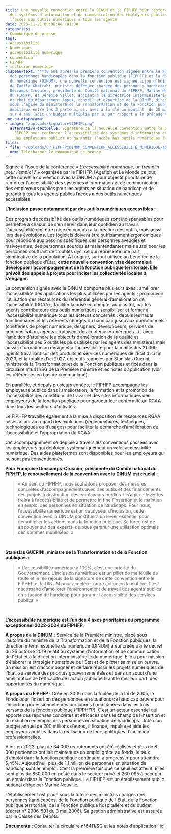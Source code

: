 ```yaml
---
title: Une nouvelle convention entre la DINUM et le FIPHFP pour renforcer l’accessibilité
  des systèmes d’information et de communication des employeurs publics et garantir
  l’accès aux outils numériques à tous les agents
date: 2023-11-21 00:00:00 +01:00
categories:
- Communiqué de presse
tags:
- Accessibilité
- Numérique
- accessibilité numérique
- convention
- FIPHFP
- inclusion numérique
chapeau-text: "**10 ans après la première convention signée entre le Fonds pour l’insertion
  des personnes handicapées dans la fonction publique (FIPHFP) et la direction interministérielle
  du numérique (DINUM), une nouvelle convention est signée aujourd’hui, en présence
  de Fadila Khattabi, ministre déléguée chargée des personnes handicapées, entre Françoise
  Descamps-Crosnier, présidente du Comité national du FIPHFP, Marine Neuville, directrice
  du FIPHFP, et Jérémie Vallet, adjoint à la directrice interministérielle du numérique
  et chef du département Appui, conseil et expertise de la DINUM, direction intervenant
  sous l’égide du ministère de la Transformation et de la Fonction publiques, un renouvellement
  ambitieux entre les 2 partenaires, avec à la clé un montant  de 20 millions d’euros
  sur 4 ans (soit un budget multiplié par 10 par rapport à la précédente convention).**"
une-ou-diaporama:
- image: "/uploads/Signature%20FIP.png"
  alternative-textuelle: Signature de la nouvelle convention entre la DINUM et le
    FIPHFP pour renforcer l’accessibilité des systèmes d’information et de communication
    des employeurs publics et garantir l’accès aux outils numériques à tous les agents
files:
- file: "/uploads/CP_FIPHFPxDINUM_CONVENTION_ACCESSIBILITE_NUMERIQUE-a50ca4.pdf"
  nom: Télécharger le communiqué de presse
---
```


Signée à l’issue de la conférence *« L’accessibilité numérique, un tremplin pour l’emploi ? »* organisée par le FIPHFP, l’Agefiph et Le Monde ce jour, cette nouvelle convention avec la DINUM a pour objectif prioritaire de renforcer l’accessibilité des systèmes d’information et de communication des employeurs publics pour les agents en situation de handicap et de garantir à tous les agents publics l’accès à des outils numériques accessibles. 

**L’inclusion passe notamment par des outils numériques accessibles :**

Des progrès d’accessibilité des outils numériques sont indispensables pour permettre à chacun de s’en servir dans leur quotidien au travail. L’accessibilité doit être prise en compte à la création des outils, mais aussi lors des évolutions. Les logiciels doivent être suffisamment ergonomiques pour répondre aux besoins spécifiques des personnes aveugles et malvoyantes, des personnes sourdes et malentendantes mais aussi pour les personnes souffrant de troubles dys, ce qui représente une part significative de la population. À l’origine, surtout utilisée au bénéfice de la fonction publique d’État, **cette nouvelle convention vise désormais à développer l’accompagnement de la fonction publique territoriale. Elle prévoit des appels à projets pour inciter les collectivités locales à s’engager.**

La convention signée avec la DINUM comporte plusieurs axes : améliorer l’accessibilité des applications les plus utilisées par les agents ; promouvoir l’utilisation des ressources du référentiel général d’amélioration de l’accessibilité (RGAA) ; faciliter la prise en compte, au plus tôt, par les agents contributeurs des outils numériques ; sensibiliser et former à l’accessibilité numérique tous les acteurs concernés : depuis les hauts fonctionnaires et les référents chargés du handicap jusqu’aux opérationnels (chefferies de projet numérique, designers, développeurs, services de communication, agents produisant des contenus numériques...) ; avec l’ambition d’atteindre les objectifs d’amélioration de la qualité et l’accessibilité des 5 outils les plus utilisés par les agents des ministères mais aussi la formation au design et à l’accessibilité pour la moitié des 21 000 agents travaillant sur des produits et services numériques de l’État d’ici fin 2023, et la totalité d’ici 2027, objectifs rappelés par Stanislas Guerini, ministre de la Transformation et de la Fonction publiques et fixés dans la circulaire n°6411/SG de la Première ministre et les notes d’application (voir les références en bas de communiqué).

En parallèle, et depuis plusieurs années, le FIPHFP accompagne les employeurs publics dans l’amélioration, la formation et la promotion de l’accessibilité des conditions de travail et des sites informatiques des employeurs de la fonction publique pour garantir leur conformité au RGAA dans tous les secteurs d’activités. 

Le FIPHFP travaille également à la mise à disposition de ressources RGAA mises à jour au regard des évolutions (réglementaires, techniques, technologiques ou d’usages) pour faciliter la démarche d’amélioration de l’accessibilité et l’appropriation du RGAA.

Cet accompagnement se déploie à travers les conventions passées avec les employeurs qui déploient systématiquement un volet accessibilité numérique. Des aides plateformes sont disponibles pour les employeurs qui ne sont pas conventionnés.

**Pour Françoise Descamps-Crosnier, présidente du Comité national du FIPHFP, le renouvellement de la convention avec la DINUM est crucial :**
> « Au sein du FIPHFP, nous souhaitons proposer des mesures concrètes d’accompagnements avec des outils et des financements des projets à destination des employeurs publics. Il s’agit de lever les freins à l’accessibilité et de permettre in fine l’insertion et le maintien en emploi des personnes en situation de handicaps. Pour nous, l’accessibilité numérique est un catalyseur d’inclusion, cette convention avec la DINUM constituera un levier essentiel pour démultiplier les actions dans la fonction publique. Sa force est de s’appuyer sur des experts, de nous garantir une utilisation optimale des sommes mobilisées. »
<br>

**Stanislas GUERINI, ministre de la Transformation et de la Fonction publiques :**
> « L’accessibilité numérique à 100%, c’est une priorité du Gouvernement. L’inclusion numérique est un pilier de ma feuille de route et je me réjouis de la signature de cette convention entre le FIPHFP et la DINUM pour accélérer notre action en la matière. Il est nécessaire d’améliorer l’environnement de travail des agents publics en situation de handicap pour garantir l’accessibilité des services publics. »
<br>

**L’accessibilité numérique est l’un des 4 axes prioritaires du programme exceptionnel 2022-2024 du FIPHFP.**

**À propos de la DINUM :**
Service de la Première ministre, placé sous l’autorité du ministre de la Transformation et de la Fonction publiques, la direction interministérielle du numérique (DINUM) a été créée par le décret du 25 octobre 2019 relatif au système d'information et de communication de l'État et à la direction interministérielle du numérique. Elle a pour mission d’élaborer la stratégie numérique de l’État et de piloter sa mise en œuvre. Sa mission est d’accompagner et de faire réussir les projets numériques de l’État, au service des priorités gouvernementales et dans un souci d’une amélioration de l’efficacité de l’action publique tirant le meilleur parti des opportunités du numérique. 

**À propos du FIPHFP :**
Créé en 2006 dans la foulée de la loi de 2005, le Fonds pour l’insertion des personnes en situations de handicap œuvre pour l’insertion professionnelle des personnes handicapées dans les trois versants de la fonction publique (FIPPHFP). C’est un acteur essentiel qui apporte des réponses concrètes et efficaces dans le champ de l’insertion et du maintien en emploi des personnes en situation de handicaps. Doté d’un budget annuel de 200 millions d’euros, il finance, impulse et aide les employeurs publics dans la réalisation de leurs politiques d’inclusion professionnelles. 

Ainsi en 2022, plus de 34 000 recrutements ont été réalisés et plus de 8 000 personnes ont été maintenues en emploi grâce au fonds, le taux d’emploi dans la fonction publique continuant à progresser pour atteindre 5,45%. Aujourd’hui, plus de 1,1 million de personnes en situation de handicap sont en emploi. C’est la première fois que ce seuil est atteint. Elles sont plus de 850 000 en poste dans le secteur privé et 260 095 à occuper un emploi dans la Fonction publique. 
Le FIPHFP est un établissement public national dirigé par Marine Neuville.

L’établissement est placé sous la tutelle des ministres chargés des personnes handicapées, de la Fonction publique de l’État, de la Fonction publique territoriale, de la Fonction publique hospitalière et du budget (décret n° 2006-501 du 3 mai 2006). Sa gestion administrative est assurée par la Caisse des Dépôts.

**Documents :**
Consulter la circulaire n°6411/SG et les notes d’application : [ici](https://www.systeme-de-design.gouv.fr/a-propos/articles/circulaire-d-application/)
